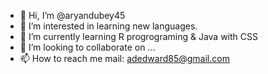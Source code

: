 - 👋 Hi, I’m @aryandubey45
- 👀 I’m interested in learning new languages.
- 🌱 I’m currently learning R progrograming & Java with CSS
- 💞️ I’m looking to collaborate on ...
- 📫 How to reach me mail: adedward85@gmail.com

<!---
aryandubey45/aryandubey45 is a ✨ special ✨ repository because its `README.md` (this file) appears on your GitHub profile.
You can click the Preview link to take a look at your changes.
--->
